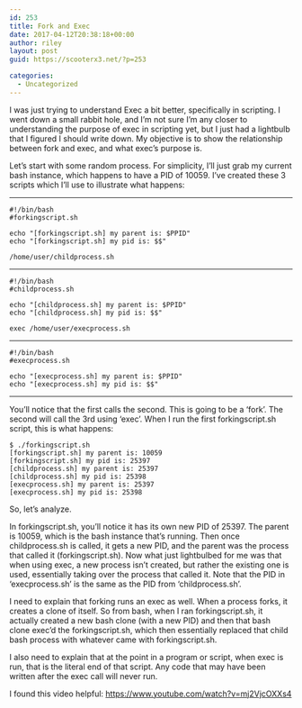 ```yaml
---
id: 253
title: Fork and Exec
date: 2017-04-12T20:38:18+00:00
author: riley
layout: post
guid: https://scooterx3.net/?p=253

categories:
  - Uncategorized
---
```

I was just trying to understand Exec a bit better, specifically in scripting. I went down a small rabbit hole, and I&#8217;m not sure I&#8217;m any closer to understanding the purpose of exec in scripting yet, but I just had a lightbulb that I figured I should write down. My objective is to show the relationship between fork and exec, and what exec&#8217;s purpose is.

Let&#8217;s start with some random process. For simplicity, I&#8217;ll just grab my current bash instance, which happens to have a PID of 10059. I&#8217;ve created these 3 scripts which I&#8217;ll use to illustrate what happens:

* * *

~~~
#!/bin/bash
#forkingscript.sh

echo "[forkingscript.sh] my parent is: $PPID"
echo "[forkingscript.sh] my pid is: $$"

/home/user/childprocess.sh
~~~

* * *

~~~
#!/bin/bash
#childprocess.sh

echo "[childprocess.sh] my parent is: $PPID"
echo "[childprocess.sh] my pid is: $$"

exec /home/user/execprocess.sh
~~~

* * *

~~~
#!/bin/bash
#execprocess.sh

echo "[execprocess.sh] my parent is: $PPID"
echo "[execprocess.sh] my pid is: $$"
~~~

* * *

You&#8217;ll notice that the first calls the second. This is going to be a &#8216;fork&#8217;. The second will call the 3rd using &#8216;exec&#8217;. When I run the first forkingscript.sh script, this is what happens:

~~~
$ ./forkingscript.sh 
[forkingscript.sh] my parent is: 10059
[forkingscript.sh] my pid is: 25397
[childprocess.sh] my parent is: 25397
[childprocess.sh] my pid is: 25398
[execprocess.sh] my parent is: 25397
[execprocess.sh] my pid is: 25398
~~~

So, let&#8217;s analyze.

In forkingscript.sh, you&#8217;ll notice it has its own new PID of 25397. The parent is 10059, which is the bash instance that&#8217;s running. Then once childprocess.sh is called, it gets a new PID, and the parent was the process that called it (forkingscript.sh). Now what just lightbulbed for me was that when using exec, a new process isn&#8217;t created, but rather the existing one is used, essentially taking over the process that called it. Note that the PID in &#8216;execprocess.sh&#8217; is the same as the PID from &#8216;childprocess.sh&#8217;.

I need to explain that forking runs an exec as well. When a process forks, it creates a clone of itself. So from bash, when I ran forkingscript.sh, it actually created a new bash clone (with a new PID) and then that bash clone exec&#8217;d the forkingscript.sh, which then essentially replaced that child bash process with whatever came with forkingscript.sh.

I also need to explain that at the point in a program or script, when exec is run, that is the literal end of that script. Any code that may have been written after the exec call will never run.

I found this video helpful: https://www.youtube.com/watch?v=mj2VjcOXXs4
